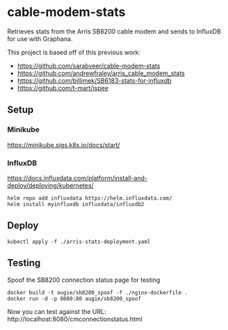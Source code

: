 # cable-modem-stats
Retrieves stats from the Arris SB8200 cable modem and sends to InfluxDB for use with Graphana.

This project is based off of this previous work:
* https://github.com/sarabveer/cable-modem-stats
* https://github.com/andrewfraley/arris_cable_modem_stats
* https://github.com/billimek/SB6183-stats-for-influxdb
* https://github.com/t-mart/ispee

## Setup

### Minikube

https://minikube.sigs.k8s.io/docs/start/

### InfluxDB

https://docs.influxdata.com/platform/install-and-deploy/deploying/kubernetes/

```
helm repo add influxdata https://helm.influxdata.com/
helm install myinfluxdb influxdata/influxdb2
```

## Deploy

```
kubectl apply -f ./arris-stats-deployment.yaml
```

## Testing

Spoof the SB8200 connection status page for testing

```
docker build -t augie/sb8200_spoof -f ./nginx-dockerfile .
docker run -d -p 8080:80 augie/sb8200_spoof
```

Now you can test against the URL: http://localhost:8080/cmconnectionstatus.html
